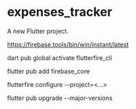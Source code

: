 # expenses_tracker

A new Flutter project.

https://firebase.tools/bin/win/instant/latest

dart pub global activate flutterfire_cli

flutter pub add firebase_core

flutterfire configure --project=<...>

flutter pub upgrade --major-versions
